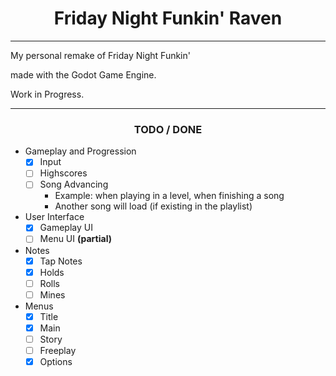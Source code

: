 
<h1 align="center">Friday Night Funkin' Raven</h1>

---

My personal remake of Friday Night Funkin'

made with the Godot Game Engine.

Work in Progress.

---

<h3 align="center">TODO / DONE</h3>

- Gameplay and Progression
	- [x] Input
	- [ ] Highscores
	- [ ] Song Advancing
		- Example: when playing in a level, when finishing a song
		- Another song will load (if existing in the playlist)

- User Interface
	- [x] Gameplay UI
	- [ ] Menu UI **(partial)**

- Notes
	- [x] Tap Notes
	- [x] Holds
	- [ ] Rolls
	- [ ] Mines

- Menus
	- [x] Title
	- [x] Main
	- [ ] Story
	- [ ] Freeplay
	- [x] Options
